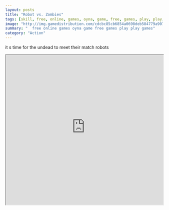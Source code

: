 ```yaml
---
layout: posts
title: "Robot vs. Zombies"
tags: [skill, free, online, games, oyna, game, free, games, play, play, games]
image: "http://img.gamedistribution.com/cdcbc85cb6854a0698deb584779a907f.jpg"
summary: "  free online games oyna game free games play play games"
category: "Action"
---
```


it s time for the undead to meet their match robots

<iframe width="100%" height="480px;" src="http://flash.gamedistribution.com?game=cdcbc85cb6854a0698deb584779a907f"></iframe>